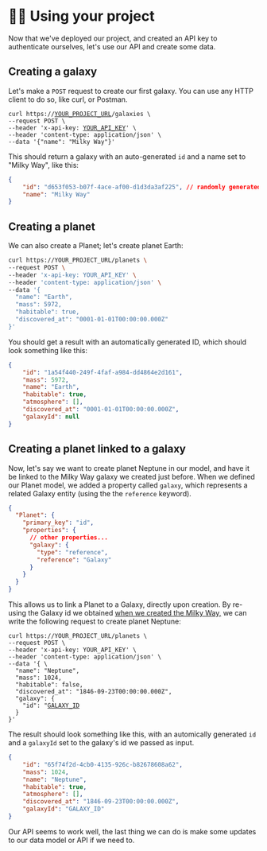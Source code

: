 # 👩‍💻 Using your project

Now that we've deployed our project, and created an API key to authenticate ourselves, let's use our API and create some data.

## Creating a galaxy

Let's make a `POST` request to create our first galaxy. You can use any HTTP client to do so, like curl, or Postman.

<pre class="language-bash"><code class="lang-bash">curl https://<a data-footnote-ref href="#user-content-fn-1">YOUR_PROJECT_URL</a>/galaxies \
--request POST \
--header 'x-api-key: <a data-footnote-ref href="#user-content-fn-2">YOUR_API_KEY</a>' \
--header 'content-type: application/json' \
--data '{"name": "Milky Way"}'
</code></pre>

This should return a galaxy with an auto-generated `id` and a name set to "Milky Way", like this:

```json
{
    "id": "d653f053-b07f-4ace-af00-d1d3da3af225", // randomly generated ID
    "name": "Milky Way"
}
```

## Creating a planet

We can also create a Planet; let's create planet Earth:

```bash
curl https://YOUR_PROJECT_URL/planets \
--request POST \
--header 'x-api-key: YOUR_API_KEY' \
--header 'content-type: application/json' \
--data '{
  "name": "Earth",
  "mass": 5972,
  "habitable": true,
  "discovered_at": "0001-01-01T00:00:00.000Z"
}'
```

You should get a result with an automatically generated ID, which should look something like this:

```json
{
    "id": "1a54f440-249f-4faf-a984-dd4864e2d161",
    "mass": 5972,
    "name": "Earth",
    "habitable": true,
    "atmosphere": [],
    "discovered_at": "0001-01-01T00:00:00.000Z",
    "galaxyId": null
}
```

## Creating a planet linked to a galaxy

Now, let's say we want to create planet Neptune in our model, and have it be linked to the Milky Way galaxy we created just before. When we defined our Planet model, we added a property called `galaxy`, which represents a related Galaxy entity (using the the `reference` keyword).

```json
{
  "Planet": {
    "primary_key": "id",
    "properties": {
      // other properties...
      "galaxy": {
        "type": "reference",
        "reference": "Galaxy"
      }
    }
  }
}
```

This allows us to link a Planet to a Galaxy, directly upon creation. By re-using the Galaxy id we obtained [when we created the Milky Way,](using-your-project.md#creating-a-galaxy) we can write the following request to create planet Neptune:

<pre class="language-bash"><code class="lang-bash">curl https://YOUR_PROJECT_URL/planets \
--request POST \
--header 'x-api-key: YOUR_API_KEY' \
--header 'content-type: application/json' \
--data '{ \
  "name": "Neptune",
  "mass": 1024,
  "habitable": false,
  "discovered_at": "1846-09-23T00:00:00.000Z",
  "galaxy": {
    "id": "<a data-footnote-ref href="#user-content-fn-3">GALAXY_ID</a>
  }
}'
</code></pre>

The result should look something like this, with an automically generated `id` and a `galaxyId` set to the galaxy's id we passed as input.

```json
{
    "id": "65f74f2d-4cb0-4135-926c-b82678608a62",
    "mass": 1024,
    "name": "Neptune",
    "habitable": true,
    "atmosphere": [],
    "discovered_at": "1846-09-23T00:00:00.000Z",
    "galaxyId": "GALAXY_ID"
}
```

Our API seems to work well, the last thing we can do is make some updates to our data model or API if we need to.

[^1]: Replace this with your project's URL

[^2]: Replace this your API key

[^3]: Don't forget to change this your randomly generated ID :wink:
